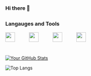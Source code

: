 ### Hi there 👋

##
### Langauges and Tools

  <img width="30px" style="margin-right:40px;" src="https://cdn.jsdelivr.net/gh/devicons/devicon@latest/icons/javascript/javascript-original.svg" />   <img width="30px" style="margin-right:40px;" src="https://cdn.jsdelivr.net/gh/devicons/devicon@latest/icons/html5/html5-plain.svg" />   <img width="30px" style="margin-right:40px;" src="https://cdn.jsdelivr.net/gh/devicons/devicon@latest/icons/css3/css3-original.svg" />   <img width="30px" style="margin-right:40px;" src="https://cdn.jsdelivr.net/gh/devicons/devicon@latest/icons/vscode/vscode-original.svg" />

#
          
[![Your GitHub Stats](https://github-readme-stats.vercel.app/api?username=grunde1234&show_icons=true&theme=radical)](https://github.com/grunde1234)

![Top Langs](https://github-readme-stats.vercel.app/api/top-langs/?username=grunde1234&hide_progress=true)
